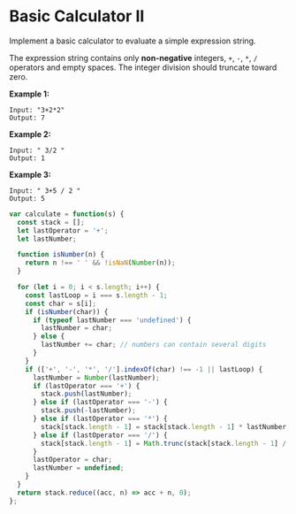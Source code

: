 # Basic Calculator II

Implement a basic calculator to evaluate a simple expression string.

The expression string contains only **non-negative** integers, `+`, `-`, `*`, `/` 
operators and empty spaces.
The integer division should truncate toward zero.

**Example 1:**

```
Input: "3+2*2"
Output: 7
```

**Example 2:**

```
Input: " 3/2 "
Output: 1
```

**Example 3:**

```
Input: " 3+5 / 2 "
Output: 5
```

```javascript
var calculate = function(s) {
  const stack = [];
  let lastOperator = '+';
  let lastNumber;

  function isNumber(n) {
    return n !== ' ' && !isNaN(Number(n));
  }

  for (let i = 0; i < s.length; i++) {
    const lastLoop = i === s.length - 1;
    const char = s[i];
    if (isNumber(char)) {
      if (typeof lastNumber === 'undefined') {
        lastNumber = char;
      } else {
        lastNumber += char; // numbers can contain several digits
      }
    }
    if (['+', '-', '*', '/'].indexOf(char) !== -1 || lastLoop) {
      lastNumber = Number(lastNumber);
      if (lastOperator === '+') {
        stack.push(lastNumber);
      } else if (lastOperator === '-') {
        stack.push(-lastNumber);
      } else if (lastOperator === '*') {
        stack[stack.length - 1] = stack[stack.length - 1] * lastNumber;
      } else if (lastOperator === '/') {
        stack[stack.length - 1] = Math.trunc(stack[stack.length - 1] / lastNumber);
      }
      lastOperator = char;
      lastNumber = undefined;
    }
  }
  return stack.reduce((acc, n) => acc + n, 0);
};
```